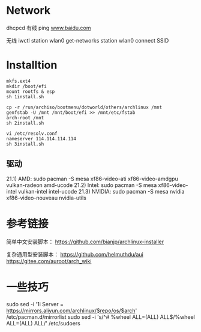 # Network

dhcpcd  有线
ping www.baidu.com

无线  iwctl
station wlan0 get-networks
station wlan0 connect SSID

# Installtion
``` shell
mkfs.ext4
mkdir /boot/efi
mount rootfs & esp
sh 1install.sh

cp -r /run/archiso/bootmenu/dotworld/others/archlinux /mnt
genfstab -U /mnt /mnt/boot/efi >> /mnt/etc/fstab
arch-root /mnt
sh 2install.sh

vi /etc/resolv.conf
nameserver 114.114.114.114
sh 3install.sh
```

## 驱动

21.1) AMD: sudo pacman -S mesa xf86-video-ati xf86-video-amdgpu vulkan-radeon amd-ucode
21.2) Intel: sudo pacman -S mesa xf86-video-intel vulkan-intel intel-ucode
21.3) NVIDIA: sudo pacman -S mesa nvidia xf86-video-nouveau nvidia-utils

# 参考链接

简单中文安装脚本：
https://github.com/bianjp/archlinux-installer

复杂通用型安装脚本：
https://github.com/helmuthdu/aui
https://gitee.com/auroot/arch_wiki


# 一些技巧
sudo sed -i '1i Server = https://mirrors.aliyun.com/archlinux/$repo/os/$arch' /etc/pacman.d/mirrorlist
sudo sed -i 's/^# %wheel ALL=(ALL) ALL$/%wheel ALL=(ALL) ALL/' /etc/sudoers
